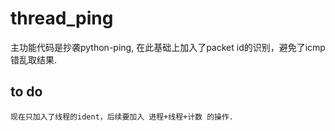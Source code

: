 # thread_ping

主功能代码是抄袭python-ping, 在此基础上加入了packet id的识别，避免了icmp错乱取结果.


## to do
`现在只加入了线程的ident，后续要加入 进程+线程+计数 的操作.`

